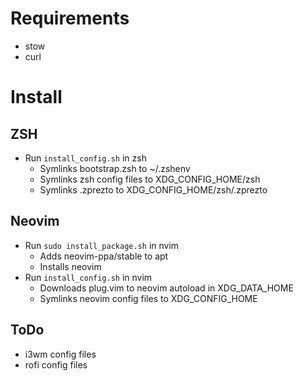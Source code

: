 # Requirements
* stow
* curl

# Install

## ZSH
* Run `install_config.sh` in zsh
    * Symlinks bootstrap.zsh to ~/.zshenv
    * Symlinks zsh config files to XDG_CONFIG_HOME/zsh
    * Symlinks .zprezto to XDG_CONFIG_HOME/zsh/.zprezto

## Neovim
* Run `sudo install_package.sh` in nvim
    * Adds neovim-ppa/stable to apt
    * Installs neovim
* Run `install_config.sh` in nvim
    * Downloads plug.vim to neovim autoload in XDG_DATA_HOME
    * Symlinks neovim config files to XDG_CONFIG_HOME

## ToDo
* i3wm config files
* rofi config files

